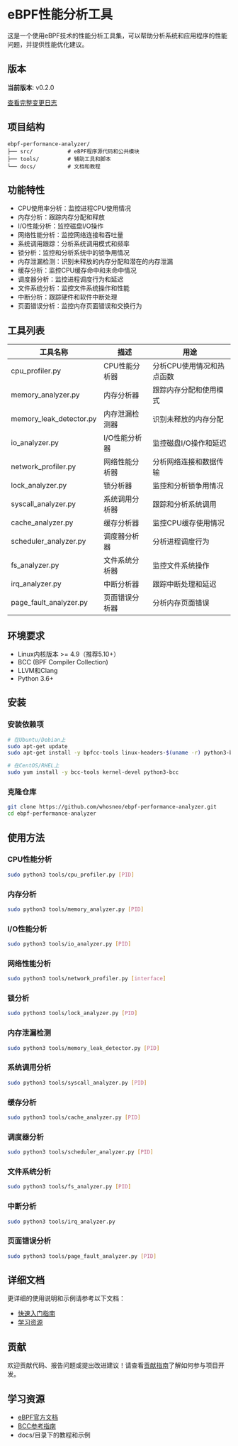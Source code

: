 # eBPF性能分析工具

这是一个使用eBPF技术的性能分析工具集，可以帮助分析系统和应用程序的性能问题，并提供性能优化建议。

## 版本

**当前版本**: v0.2.0

[查看完整变更日志](CHANGELOG.md)

## 项目结构

```
ebpf-performance-analyzer/
├── src/           # eBPF程序源代码和公共模块
├── tools/         # 辅助工具和脚本
└── docs/          # 文档和教程
```

## 功能特性

- CPU使用率分析：监控进程CPU使用情况
- 内存分析：跟踪内存分配和释放
- I/O性能分析：监控磁盘I/O操作
- 网络性能分析：监控网络连接和吞吐量
- 系统调用跟踪：分析系统调用模式和频率
- 锁分析：监控和分析系统中的锁争用情况
- 内存泄漏检测：识别未释放的内存分配和潜在的内存泄漏
- 缓存分析：监控CPU缓存命中和未命中情况
- 调度器分析：监控进程调度行为和延迟
- 文件系统分析：监控文件系统操作和性能
- 中断分析：跟踪硬件和软件中断处理
- 页面错误分析：监控内存页面错误和交换行为

## 工具列表

| 工具名称 | 描述 | 用途 |
|---------|------|------|
| cpu_profiler.py | CPU性能分析器 | 分析CPU使用情况和热点函数 |
| memory_analyzer.py | 内存分析器 | 跟踪内存分配和使用模式 |
| memory_leak_detector.py | 内存泄漏检测器 | 识别未释放的内存分配 |
| io_analyzer.py | I/O性能分析器 | 监控磁盘I/O操作和延迟 |
| network_profiler.py | 网络性能分析器 | 分析网络连接和数据传输 |
| lock_analyzer.py | 锁分析器 | 监控和分析锁争用情况 |
| syscall_analyzer.py | 系统调用分析器 | 跟踪和分析系统调用 |
| cache_analyzer.py | 缓存分析器 | 监控CPU缓存使用情况 |
| scheduler_analyzer.py | 调度器分析器 | 分析进程调度行为 |
| fs_analyzer.py | 文件系统分析器 | 监控文件系统操作 |
| irq_analyzer.py | 中断分析器 | 跟踪中断处理和延迟 |
| page_fault_analyzer.py | 页面错误分析器 | 分析内存页面错误 |

## 环境要求

- Linux内核版本 >= 4.9（推荐5.10+）
- BCC (BPF Compiler Collection)
- LLVM和Clang
- Python 3.6+

## 安装

### 安装依赖项

```bash
# 在Ubuntu/Debian上
sudo apt-get update
sudo apt-get install -y bpfcc-tools linux-headers-$(uname -r) python3-bpfcc

# 在CentOS/RHEL上
sudo yum install -y bcc-tools kernel-devel python3-bcc
```

### 克隆仓库

```bash
git clone https://github.com/whosneo/ebpf-performance-analyzer.git
cd ebpf-performance-analyzer
```

## 使用方法

### CPU性能分析

```bash
sudo python3 tools/cpu_profiler.py [PID]
```

### 内存分析

```bash
sudo python3 tools/memory_analyzer.py [PID]
```

### I/O性能分析

```bash
sudo python3 tools/io_analyzer.py [PID]
```

### 网络性能分析

```bash
sudo python3 tools/network_profiler.py [interface]
```

### 锁分析

```bash
sudo python3 tools/lock_analyzer.py [PID]
```

### 内存泄漏检测

```bash
sudo python3 tools/memory_leak_detector.py [PID]
```

### 系统调用分析

```bash
sudo python3 tools/syscall_analyzer.py [PID]
```

### 缓存分析

```bash
sudo python3 tools/cache_analyzer.py [PID]
```

### 调度器分析

```bash
sudo python3 tools/scheduler_analyzer.py [PID]
```

### 文件系统分析

```bash
sudo python3 tools/fs_analyzer.py [PID]
```

### 中断分析

```bash
sudo python3 tools/irq_analyzer.py
```

### 页面错误分析

```bash
sudo python3 tools/page_fault_analyzer.py [PID]
```

## 详细文档

更详细的使用说明和示例请参考以下文档：

- [快速入门指南](docs/quick_start.md)
- [学习资源](docs/learning_resources.md)

## 贡献

欢迎贡献代码、报告问题或提出改进建议！请查看[贡献指南](CONTRIBUTING.md)了解如何参与项目开发。

## 学习资源

- [eBPF官方文档](https://ebpf.io/what-is-ebpf/)
- [BCC参考指南](https://github.com/iovisor/bcc/blob/master/docs/reference_guide.md)
- docs/目录下的教程和示例 